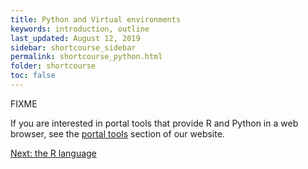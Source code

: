 ```yaml
---
title: Python and Virtual environments
keywords: introduction, outline
last_updated: August 12, 2019
sidebar: shortcourse_sidebar
permalink: shortcourse_python.html
folder: shortcourse
toc: false
---
```


FIXME


If you are interested in portal tools that provide R and Python in a web browser, see the [portal tools](https://www.marcc.jhu.edu/getting-started/interactive-development/) section of our website.

<a class="btn btn-primary" href="shortcourse_rlang.html">Next: the R language</a>
